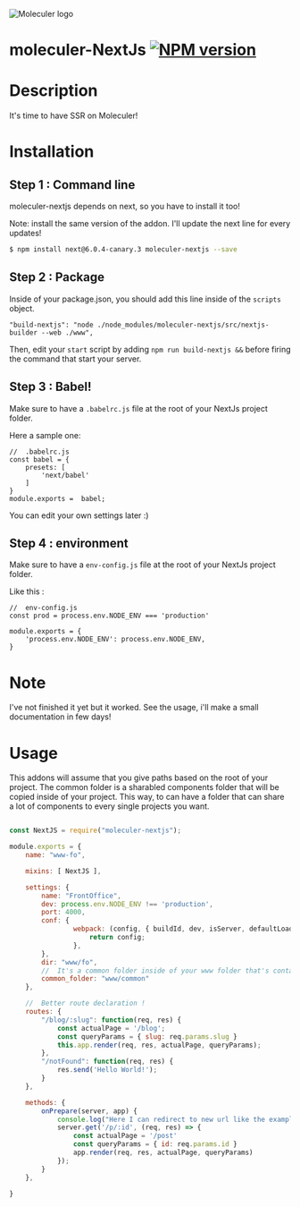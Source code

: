 ![Moleculer logo](http://moleculer.services/images/banner.png)

# moleculer-NextJs [![NPM version](https://img.shields.io/npm/v/moleculer-bee-queue.svg)](https://www.npmjs.com/package/moleculer-NextJs)


#   Description

It's time to have SSR on Moleculer! 

# Installation

## Step 1 : Command line

moleculer-nextjs depends on next, so you have to install it too!

Note: install the same version of the addon. I'll update the next line for every updates!

```bash
$ npm install next@6.0.4-canary.3 moleculer-nextjs --save
```

##	Step 2 : Package

Inside of your package.json, you should add this line inside of the `scripts` object.

```
"build-nextjs": "node ./node_modules/moleculer-nextjs/src/nextjs-builder --web ./www",
```

Then, edit your `start` script by adding `npm run build-nextjs &&` before firing the command that start your server.

##	Step 3 : Babel!

Make sure to have a `.babelrc.js` file at the root of your NextJs project folder.

Here a sample one:

```
//	.babelrc.js
const babel = {
	presets: [
		'next/babel'
	]
}
module.exports =  babel;

```

You can edit your own settings later :)

##	Step 4 : environment

Make sure to have a `env-config.js` file at the root of your NextJs project folder.


Like this :

```
//	env-config.js
const prod = process.env.NODE_ENV === 'production'

module.exports = {
	'process.env.NODE_ENV': process.env.NODE_ENV,
}

```

# Note

I've not finished it yet but it worked.
See the usage, i'll make a small documentation in few days!


# Usage

This addons will assume that you give paths based on the root of your project.
The common folder is a sharabled components folder that will be copied inside of your project.
This way, to can have a folder that can share a lot of components to every single projects you want.


```javascript

const NextJS = require("moleculer-nextjs");

module.exports = {
	name: "www-fo",

	mixins: [ NextJS ],

	settings: {
		name: "FrontOffice",
		dev: process.env.NODE_ENV !== 'production',
		port: 4000,
		conf: {
				webpack: (config, { buildId, dev, isServer, defaultLoaders }) => {
					return config;
				},
		},
		dir: "www/fo",
		//	It's a common folder inside of your www folder that's contain every React components you want to share between every services that refer it
		common_folder: "www/common"
	},

	//	Better route declaration !
	routes: {
		"/blog/:slug": function(req, res) {
			const actualPage = '/blog';
			const queryParams = { slug: req.params.slug }
			this.app.render(req, res, actualPage, queryParams);
		},
		"/notFound": function(req, res) {
			res.send('Hello World!');
		}
	},

	methods: {
		onPrepare(server, app) {
			console.log("Here I can redirect to new url like the example in the documentation");
			server.get('/p/:id', (req, res) => {
				const actualPage = '/post'
				const queryParams = { id: req.params.id }
				app.render(req, res, actualPage, queryParams)
			});
		}
	},

}

